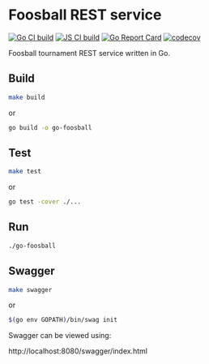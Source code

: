 # Foosball REST service

[![Go CI build](https://github.com/jensborch/go-foosball/actions/workflows/go.yml/badge.svg)](https://github.com/jensborch/go-foosball/actions/workflows/go.yml)
[![JS CI build](https://github.com/jensborch/go-foosball/actions/workflows/js.yml/badge.svg)](https://github.com/jensborch/go-foosball/actions/workflows/js.yml)
[![Go Report Card](https://goreportcard.com/badge/github.com/jensborch/go-foosball)](https://goreportcard.com/report/github.com/jensborch/go-foosball)
[![codecov](https://codecov.io/gh/jensborch/go-foosball/branch/master/graph/badge.svg)](https://codecov.io/gh/jensborch/go-foosball)

Foosball tournament REST service written in Go.

## Build

```sh
make build
```

or

```sh
go build -o go-foosball
```

## Test

```sh
make test
```

or

```sh
go test -cover ./...
```

## Run

```sh
./go-foosball
```

## Swagger

```sh
make swagger
```

or

```sh
$(go env GOPATH)/bin/swag init
```

Swagger can be viewed using: 

http://localhost:8080/swagger/index.html